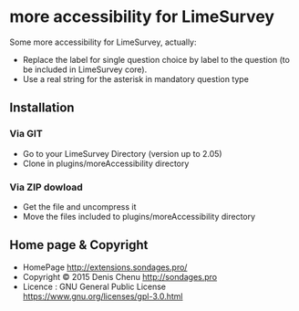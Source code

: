 # more accessibility for LimeSurvey #

Some more accessibility for LimeSurvey, actually:
* Replace the label for single question choice by label to the question (to be included in LimeSurvey core).
* Use a real string for the asterisk in mandatory question type

## Installation

### Via GIT
- Go to your LimeSurvey Directory (version up to 2.05)
- Clone in plugins/moreAccessibility directory

### Via ZIP dowload
- Get the file and uncompress it
- Move the files included to plugins/moreAccessibility directory

## Home page & Copyright
- HomePage <http://extensions.sondages.pro/>
- Copyright © 2015 Denis Chenu <http://sondages.pro>
- Licence : GNU General Public License <https://www.gnu.org/licenses/gpl-3.0.html>
